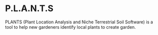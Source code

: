 # P.L.A.N.T.S
PLANTS (Plant Location Analysis and Niche Terrestrial Soil Software) is a tool to help new gardeners identify local plants to create garden.
